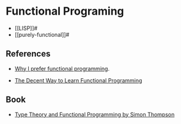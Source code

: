 # Functional Programing

- [[LISP]]#
- [[purely-functional]]#

## References

- [Why I prefer functional programming](http://www.haskellforall.com/2020/10/why-i-prefer-functional-programming.html).

- [The Decent Way to Learn Functional Programming](https://blog.oxij.org/2012/01/16/the-decent-way-to-learn-functional-programming/)

## Book

- [Type Theory and Functional Programming by Simon Thompson](https://www.cs.kent.ac.uk/people/staff/sjt/TTFP/)
